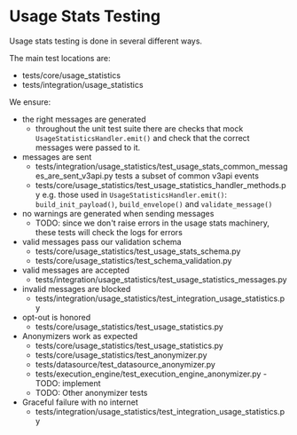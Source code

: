 # Usage Stats Testing

Usage stats testing is done in several different ways.

The main test locations are:
- tests/core/usage_statistics
- tests/integration/usage_statistics

We ensure:

- the right messages are generated
  - throughout the unit test suite there are checks that mock `UsageStatisticsHandler.emit()` and check that the correct messages were passed to it.
- messages are sent
  - tests/integration/usage_statistics/test_usage_stats_common_messages_are_sent_v3api.py tests a subset of common v3api events
  - tests/core/usage_statistics/test_usage_statistics_handler_methods.py e.g. those used in `UsageStatisticsHandler.emit()`: `build_init_payload()`, `build_envelope()` and `validate_message()`
- no warnings are generated when sending messages
  - TODO: since we don't raise errors in the usage stats machinery, these tests will check the logs for errors
- valid messages pass our validation schema
  - tests/core/usage_statistics/test_usage_stats_schema.py
  - tests/core/usage_statistics/test_schema_validation.py
- valid messages are accepted
  - tests/integration/usage_statistics/test_usage_statistics_messages.py
- invalid messages are blocked
  - tests/integration/usage_statistics/test_integration_usage_statistics.py
- opt-out is honored
  - tests/core/usage_statistics/test_usage_statistics.py
- Anonymizers work as expected
  - tests/core/usage_statistics/test_usage_statistics.py
  - tests/core/usage_statistics/test_anonymizer.py
  - tests/datasource/test_datasource_anonymizer.py
  - tests/execution_engine/test_execution_engine_anonymizer.py - TODO: implement
  - TODO: Other anonymizer tests
- Graceful failure with no internet
  - tests/integration/usage_statistics/test_integration_usage_statistics.py
